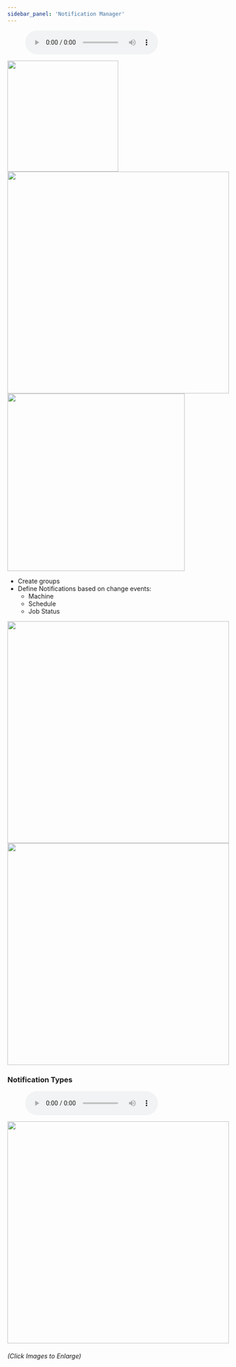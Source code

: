 ```yaml
---
sidebar_panel: 'Notification Manager'
---
```


<figure>
    <audio
        controls
        src="audiobasic/NotificationManager.mp3">
            Your browser does not support the
            <code>audio</code> element.
    </audio>
</figure>

<a href="imgbasic/320.png" target="_blank"><img src="imgbasic/320.png" width="250"></img></a>  
<a href="imgbasic/321.png" target="_blank"><img src="imgbasic/321.png" width="500"></img></a>  
<a href="imgbasic/322.png" target="_blank"><img src="imgbasic/322.png" width="400"></img></a>  

* Create groups
* Define Notifications based on change events: 
    * Machine
    * Schedule
    * Job Status

<a href="imgbasic/323.png" target="_blank"><img src="imgbasic/323.png" width="500"></img></a>  
<a href="imgbasic/324.png" target="_blank"><img src="imgbasic/324.png" width="500"></img></a>  

### Notification Types

<figure>
    <audio
        controls
        src="audiobasic/NotificationTypes.mp3">
            Your browser does not support the
            <code>audio</code> element.
    </audio>
</figure>

<a href="imgbasic/325.png" target="_blank"><img src="imgbasic/325.png" width="500"></img></a>

###### (Click Images to Enlarge)

